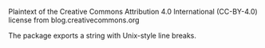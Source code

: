 Plaintext of the Creative Commons Attribution 4.0 International
(CC-BY-4.0) license from blog.creativecommons.org

The package exports a string with Unix-style line breaks.
